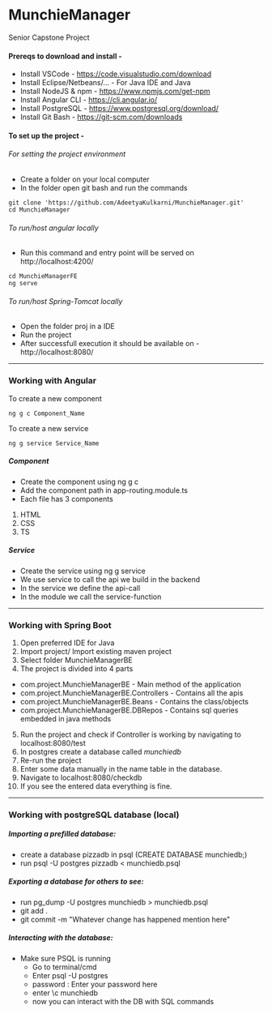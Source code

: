 # MunchieManager
Senior Capstone Project

#### Prereqs to download and install -


- Install VSCode - https://code.visualstudio.com/download  
- Install Eclipse/Netbeans/... - For Java IDE and Java  
- Install NodeJS & npm - https://www.npmjs.com/get-npm  
- Install Angular CLI - https://cli.angular.io/  
- Install PostgreSQL - https://www.postgresql.org/download/  
- Install Git Bash - https://git-scm.com/downloads  


#### To set up the project - 

###### For setting the project environment 
- Create a folder on your local computer
- In the folder open git bash and run the commands
```
git clone 'https://github.com/AdeetyaKulkarni/MunchieManager.git'
cd MunchieManager
```

###### To run/host angular locally 
- Run this command and entry point will be served on http://localhost:4200/
```
cd MunchieManagerFE
ng serve
```

###### To run/host Spring-Tomcat locally
- Open the folder proj in a IDE  
- Run the project  
- After successfull execution it should be available on - http://localhost:8080/  


***

### Working with Angular

To create a new component 
```
ng g c Component_Name
```

To create a new service
```
ng g service Service_Name
```

##### Component
- Create the component using ng g c  
- Add the component path in app-routing.module.ts
- Each file has 3 components  
1) HTML  
2) CSS  
3) TS  

##### Service
- Create the service using ng g service  
- We use service to call the api we build in the backend  
- In the service we define the api-call  
- In the module we call the service-function  


***


### Working with Spring Boot

1) Open preferred IDE for Java  
2) Import project/ Import existing maven project  
3) Select folder MunchieManagerBE    
4) The project is divided into 4 parts    
  - com.project.MunchieManagerBE - Main method of the application  
  - com.project.MunchieManagerBE.Controllers  - Contains all the apis    
  - com.project.MunchieManagerBE.Beans - Contains the class/objects  
  - com.project.MunchieManagerBE.DBRepos - Contains sql queries embedded in java methods   
5) Run the project and check if Controller is working by navigating to localhost:8080/test  
6) In postgres create a database called *munchiedb*  
7) Re-run the project  
8) Enter some data manually in the name table in the database.  
9) Navigate to localhost:8080/checkdb  
10) If you see the entered data everything is fine.  
***


### Working with postgreSQL database (local)

##### Importing a prefilled database:
- create a database pizzadb in psql (CREATE DATABASE munchiedb;)
- run psql -U postgres pizzadb < munchiedb.psql

##### Exporting a database for others to see:
- run pg_dump -U postgres munchiedb > munchiedb.psql
- git add .
- git commit -m "Whatever change has happened mention here"

##### Interacting with the database:
- Make sure PSQL is running
  - Go to terminal/cmd 
  - Enter psql -U postgres
  - password : Enter your password here
  - enter \c munchiedb
  - now you can interact with the DB with SQL commands


